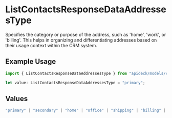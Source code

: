 # ListContactsResponseDataAddressesType

Specifies the category or purpose of the address, such as 'home', 'work', or 'billing'. This helps in organizing and differentiating addresses based on their usage context within the CRM system.

## Example Usage

```typescript
import { ListContactsResponseDataAddressesType } from "apideck/models/components";

let value: ListContactsResponseDataAddressesType = "primary";
```

## Values

```typescript
"primary" | "secondary" | "home" | "office" | "shipping" | "billing" | "other"
```